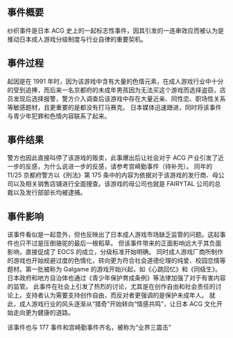 ## 事件概要
纱织事件是日本 ACG 史上的一起标志性事件，因其引发的一连串效应而被认为是推动日本成人游戏分级制度与行业自律的重要契机。
## 事件过程
起因是在 1991 年时，因为该游戏中含有大量的色情元素，在成人游戏行业中十分的受到追捧，而后来一名京都府的未成年男孩因为无法买这个游戏而选择盗窃，店员发现后选择报警，警方介入调查后该游戏中存在大量近亲、同性恋、职场性关系等敏感题材，且更重要的是都没有打马赛克。
日本媒体迅速跟进，同时将该事件与青少年犯罪和色情内容联系了起来。
## 事件结果
警方也因此直接叫停了该游戏的贩卖，此事爆出后让社会对于 ACG 产业引发了近一步的反感，为什么说进一步的反感，请参考宫崎勤事件（待补充）。
同年的 11/25 京都府警方以《刑法》第 175 条中的内容为依据对于该游戏的发行商、母公司以及相关销售店铺进行全面搜查。该游戏的母公司也就是 FAIRYTAL 公司的总裁以及发行部部长均被逮捕。
## 事件影响
该事件看似是一起意外，但也反映出了日本成人游戏市场缺乏监管的问题。这起事件也只不过是压倒骆驼的最后一根稻草。
但该事件带来的正面影响远大于其负面影响，直接促成了 EOCS 的成立，分级标准开始明确。
同时成人游戏厂商所制作的游戏也开始规避过度的色情化，转向更为符合社会道德伦理的纯爱、校园恋情等题材。第一批被称为 Galgame 的游戏开始兴起，如《心跳回忆》和《同级生》。
日本政府和地方自治体也通过《青少年保护育成条例》等法律加强了对于有害内容的监管。
此事件在社会上引发了热烈的讨论，尤其是在创作自由和社会责任的讨论上。支持者认为需要支持创作自由，而反对者更强调的是保护未成年人。
就此，成人游戏行业的风头逐渐从“猎奇”开始转向“情感共鸣”，让日本 ACG 文化开始走向更为健康的道路。

该事件也与 177 事件和宫崎勤事件齐名，被称为“业界三震击”